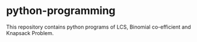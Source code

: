 # python-programming

This repository contains python programs of LCS, Binomial co-efficient and Knapsack Problem.
